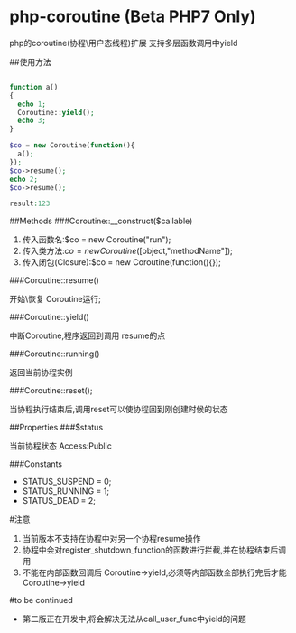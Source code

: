 # php-coroutine (Beta PHP7 Only)
php的coroutine(协程\用户态线程)扩展 支持多层函数调用中yield


##使用方法
```php

function a()
{
  echo 1;
  Coroutine::yield();
  echo 3;
}

$co = new Coroutine(function(){
  a();
});
$co->resume();
echo 2;
$co->resume();

result:123
```
##Methods
###Coroutine::__construct($callable)

1. 传入函数名:$co = new Coroutine("run");
2. 传入类方法:$co = new Coroutine([$object,"methodName"]);
3. 传入闭包(Closure):$co = new Coroutine(function(){});

###Coroutine::resume()

开始\恢复 Coroutine运行;

###Coroutine::yield()

中断Coroutine,程序返回到调用 resume的点

###Coroutine::running()

返回当前协程实例

###Coroutine::reset();

当协程执行结束后,调用reset可以使协程回到刚创建时候的状态

##Properties
###$status

当前协程状态
Access:Public

###Constants
* STATUS_SUSPEND = 0;
* STATUS_RUNNING = 1;
* STATUS_DEAD = 2;

#注意
1. 当前版本不支持在协程中对另一个协程resume操作
2. 协程中会对register_shutdown_function的函数进行拦截,并在协程结束后调用
3. 不能在内部函数回调后 Coroutine->yield,必须等内部函数全部执行完后才能Coroutine->yield

#to be continued
* 第二版正在开发中,将会解决无法从call_user_func中yield的问题

